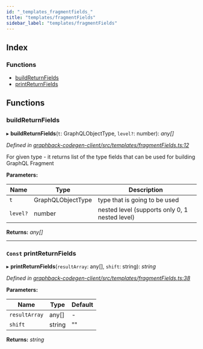 ```yaml
---
id: "_templates_fragmentfields_"
title: "templates/fragmentFields"
sidebar_label: "templates/fragmentFields"
---
```


## Index

### Functions

* [buildReturnFields](_templates_fragmentfields_.md#buildreturnfields)
* [printReturnFields](_templates_fragmentfields_.md#const-printreturnfields)

## Functions

###  buildReturnFields

▸ **buildReturnFields**(`t`: GraphQLObjectType, `level?`: number): *any[]*

*Defined in [graphback-codegen-client/src/templates/fragmentFields.ts:12](https://github.com/aerogear/graphback/blob/63664df15/packages/graphback-codegen-client/src/templates/fragmentFields.ts#L12)*

For given type - it returns list of the type fields that
can be used for building GraphQL Fragment

**Parameters:**

Name | Type | Description |
------ | ------ | ------ |
`t` | GraphQLObjectType | type that is going to be used |
`level?` | number | nested level (supports only 0, 1 nested level)  |

**Returns:** *any[]*

___

### `Const` printReturnFields

▸ **printReturnFields**(`resultArray`: any[], `shift`: string): *string*

*Defined in [graphback-codegen-client/src/templates/fragmentFields.ts:38](https://github.com/aerogear/graphback/blob/63664df15/packages/graphback-codegen-client/src/templates/fragmentFields.ts#L38)*

**Parameters:**

Name | Type | Default |
------ | ------ | ------ |
`resultArray` | any[] | - |
`shift` | string | "" |

**Returns:** *string*

